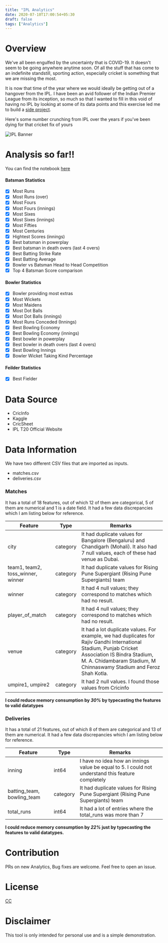 ```yaml
---
title: "IPL Analytics"
date: 2020-07-10T17:00:54+05:30
draft: false
tags: ["Analytics"]
---
```


# Overview
We've all been engulfed by the uncertainty that is COVID-19. It doesn't seem to be going anywhere anytime soon. Of all the stuff that has come to an indefinite standstill, sporting action, especially cricket is something that we are missing the most.

It is now that time of the year where we would ideally be getting out of a hangover from the IPL. I have been an avid follower of the Indian Premier League from its inception, so much so that I wanted to fill in this void of having no IPL by looking at some of its data points and this exercise led me to build a [side project](https://nbviewer.jupyter.org/github/djsbalakrishnan/IPL-Analytics/blob/master/notebooks/IPLAnalytics.ipynb). 

Here's some number crunching from IPL over the years if you've been dying for that cricket fix of yours


![IPL Banner](/images/IPLBanner.jpg)



# Analysis so far!!

You can find the notebook [here](https://nbviewer.jupyter.org/github/djsbalakrishnan/IPL-Analytics/blob/master/notebooks/IPLAnalytics.ipynb)

#### Batsman Statistics
- [x] Most Runs 
- [x] Most Runs (over)
- [x] Most Fours
- [x] Most Fours (innings)
- [x] Most Sixes
- [x] Most Sixes (innings)
- [x] Most Fifties 
- [x] Most Centuries 
- [x] Hightest Scores (innings)
- [x] Best batsman in powerplay
- [x] Best batsman in death overs (last 4 overs)
- [x] Best Batting Strike Rate
- [x] Best Batting Average
- [x] Bowler vs Batsman Head to Head Competition
- [x] Top 4 Batsman Score comparison 

#### Bowler Statistics
- [x] Bowler providing most extras
- [x] Most Wickets
- [x] Most Maidens
- [x] Most Dot Balls
- [x] Most Dot Balls (innings)
- [x] Most Runs Conceded (Innings)
- [x] Best Bowling Economy 
- [x] Best Bowling Economy (innings)
- [x] Best bowler in powerplay
- [x] Best bowler in death overs (last 4 overs)
- [x] Best Bowling Innings
- [x] Bowler Wicket Taking Kind Percentage

#### Feilder Statistics
- [x] Best Fielder 


# Data Source 
- CricInfo 
- Kaggle
- CricSheet
- IPL T20 Official Website 


# Data Information 
We have two different CSV files that are imported as inputs. 
- matches.csv
- deliveries.csv

### Matches

It has a total of 18 features, out of which 12 of them are categorical, 5 of them are numerical and 1 is a date field. It had a few data discrepancies which I am listing below for reference. 

| Feature | Type | Remarks | 
| ------- | ---- | ------- | 
| city | category | It had duplicate values for Bangalore (Bengaluru) and Chandigarh (Mohali). It also had 7 null values, each of these had venue as Dubai. |
| team1, team2, toss_winner, winner | category | It had duplicate values for Rising Pune Supergiant (Rising Pune Supergiants) team |
| winner | category | It had 4 null values; they correspond to matches which had no result. |
| player_of_match | category | It had 4 null values; they correspond to matches which had no result. |
| venue | category | It had a lot duplicate values. For example, we had duplicates for Rajiv Gandhi International Stadium, Punjab Cricket Association IS Bindra Stadium, M. A. Chidambaram Stadium, M Chinnaswamy Stadium and Feroz Shah Kotla.|
| umpire1, umpire2 | category | It had 2 null values. I found those values from Cricinfo | 

**I could reduce memory consumption by *30%* by typecasting the features to valid datatypes**


### Deliveries
It has a total of 21 features, out of which 8 of them are categorical and 13 of them are numerical. It had a few data discrepancies which I am listing below for reference. 

| Feature | Type | Remarks | 
| ------- | ---- | ------- | 
| inning | int64 | I have no idea how an innings value be equal to 5. I could not understand this feature completely | 
| batting_team, bowling_team | category | It had duplicate values for Rising Pune Supergiant (Rising Pune Supergiants) team |
| total_runs | int64 | It had a lot of entries where the total_runs was more than 7 | 

**I could reduce memory consumption by *22%* just by typecasting the features to valid datatypes.**

# Contribution
PRs on new Analytics, Bug fixes are welcome. Feel free to open an issue.


# License
[CC](https://creativecommons.org/licenses/by-nc-sa/4.0/)


# Disclaimer
This tool is only intended for personal use and is a simple demonstration. 
